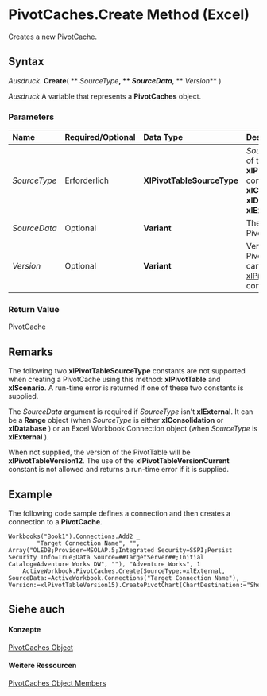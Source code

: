 
# PivotCaches.Create Method (Excel)

Creates a new PivotCache.


## Syntax

 _Ausdruck_. **Create**( ** _SourceType_**, ** _SourceData_**, ** _Version_** )

 _Ausdruck_ A variable that represents a **PivotCaches** object.


### Parameters



|**Name**|**Required/Optional**|**Data Type**|**Description**|
|:-----|:-----|:-----|:-----|
| _SourceType_|Erforderlich|**XlPivotTableSourceType**| _SourceType_ can be one of these **xlPivotTableSourceType** constants: **xlConsolidation**, **xlDatabase**, or **xlExternal**.|
| _SourceData_|Optional|**Variant**|The data for the new PivotTable cache.|
| _Version_|Optional|**Variant**|Version of the PivotTable. The version can be one of the [xlPivotTableVersionList](a9b1ea64-53a1-0fd5-208e-b609b31c1c64.md) constants.|

### Return Value

PivotCache


## Remarks

The following two  **xlPivotTableSourceType** constants are not supported when creating a PivotCache using this method: **xlPivotTable** and **xlScenario**. A run-time error is returned if one of these two constants is supplied.

The  _SourceData_ argument is required if _SourceType_ isn't **xlExternal**. It can be a **Range** object (when _SourceType_ is either **xlConsolidation** or **xlDatabase** ) or an Excel Workbook Connection object (when _SourceType_ is **xlExternal** ).

When not supplied, the version of the PivotTable will be  **xlPivotTableVersion12**. The use of the **xlPivotTableVersionCurrent** constant is not allowed and returns a run-time error if it is supplied.


## Example

The following code sample defines a connection and then creates a connection to a  **PivotCache**.


```
Workbooks("Book1").Connections.Add2 _
        "Target Connection Name", "", Array("OLEDB;Provider=MSOLAP.5;Integrated Security=SSPI;Persist Security Info=True;Data Source=##TargetServer##;Initial Catalog=Adventure Works DW", ""), "Adventure Works", 1
    ActiveWorkbook.PivotCaches.Create(SourceType:=xlExternal, SourceData:=ActiveWorkbook.Connections("Target Connection Name"), _ Version:=xlPivotTableVersion15).CreatePivotChart(ChartDestination:="Sheet1").Select

```


## Siehe auch


#### Konzepte


[PivotCaches Object](cfd979b9-d52f-f34b-4b66-4fb17efcdc92.md)
#### Weitere Ressourcen


[PivotCaches Object Members](http://msdn.microsoft.com/library/ae02e993-6f66-bad6-9722-731c08d3208a%28Office.15%29.aspx)